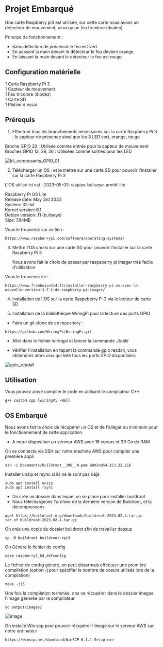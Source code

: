 # Projet Embarqué

Une carte Raspberry pi3 est utilisée, sur cette carte nous avons un détecteur de mouvement, ainsi qu’un feu tricolore (diodes)

Principe de fonctionnement : 
* Sans détection de présence le feu est vert
* En passant la main devant le détecteur le feu devient orange
* En laissant la main devant le détecteur le feu est rouge.

## Configuration matérielle

1 Carte Raspberry Pi 3  
1 Capteur de mouvement  
1 Feu tricolore (diodes)  
1 Carte SD  
1 Platine d'essai  

## Prérequis
1. Effectuer tous les branchements nécessaires sur la carte Raspberry Pi 3 : le capteur de présence ainsi que les 3 LED vert, orange, rouge 

  Broche GPIO 20 : Utilisée comme entrée pour la capteur de mouvement  
  Broches GPIO 13, 29, 26 : Utilisées comme sorties pour les LED 

![kit_composants_GPIO_01](https://github.com/JB77860/projet_embarque/assets/50988564/7df59933-a1eb-46ab-991b-3a7e55154b1a)

2. Télécharger un OS : et le mettre sur une carte SD pour pouvoir l'installer sur la carte Raspberry Pi 3
  
 L'OS utilisé ici est : 2023-05-03-raspios-bullseye-armhf-lite

   Raspberry Pi OS Lite  
   Release date: May 3rd 2023  
   System: 32-bit  
   Kernel version: 6.1  
   Debian version: 11 (bullseye)  
   Size: 364MB  

  Vous le trouverez sur ce lien :  
```
https://www.raspberrypi.com/software/operating-systems/
```

3. Mettre l'OS choisi sur une carte SD pour pouvoir l'installer sur la carte Raspberry Pi 3

   Nous avons fait le choix de passer par raspeberry pi imager très facile d'utilisation

  Vous le trouverez ici :  
```
https://www.framboise314.fr/installer-raspberry-pi-os-avec-la-nouvelle-version-1-7-1-de-raspberry-pi-imager/
```

4. Installation de l'OS sur la carte Raspeberry Pi 3 via le lecteur de carte SD

5. Installation de la bibliothèque WiringPi pour la lecture des ports GPIO

  * Faire un git clone de ce repository :
  ```
  https://github.com/WiringPi/WiringPi.git
  ```
  * Aller dans le fichier wiringpi et lancer la commande ./build

  * Vérifier l'installation en tapant la commande gpio readall, vous obtiendrez alors ceci qui liste tous les ports GPIO disponibles:   
  
![gpio_readall](https://github.com/JB77860/projet_embarque/assets/50988564/55ef0c64-3eff-4617-ad1f-f8e0d4d90df9)




## Utilisation

Vous pouvez alose compiler le code en utilisant le compilateur C++
```
g++ custom.cpp lwiringPi -Wall
```





## OS Embarqué

Nous avons fait le choix de récupérer un OS et de l'alléger au minimum pour le fonctionnement de cette application

* A notre disposition un serveur AWS avec 16 coeurs et 30 Go de RAM

On se connecte via SSH sur notre machine AWS pour compiler une première appli

```
ssh -i Documents/buildroot__300__0.pem admin@54.153.22.216
```

Installer unzip et rsync si ils ne le sont pas déjà
```
sudo apt install unzip
sudo apt install rsync
```

* On crée un dossier dans lequel on se place pour installer buildroot
* Nous téléchargeons l'archive de la dernière version de Buildroot, et la décompressons

```
wget https://buildroot.org/downloads/buildroot-2023.02.4.tar.gz
tar xf buildroot-2023.02.4.tar.gz
```

On crée une copie du dossier buildroot afin de travailler dessus
```
cp -R buildroot buildroot-rpi3 
```

On Génère le fichier de config
```
make raspberry3_64_defconfig
```

Le fichier de config généré, on peut désormais effectuer une première compilation (option -j pour spécifier le nombre de coeurs utilisés lors de la compilation) 
```
make -j16
```
Une fois la compilation terminée, ona va récupérer dans le dossier images l'image générée par le compilateur
```
cd output/images/
```
![image](https://github.com/JB77860/projet_embarque/assets/50988564/3cf02d97-2f47-4330-bd94-de76c7dcbbc7)


On installe Win scp pour pouvoir récupérer l'image sur le serveur AWS sur notre ordinateur
```
https://winscp.net/download/WinSCP-6.1.1-Setup.exe
```

